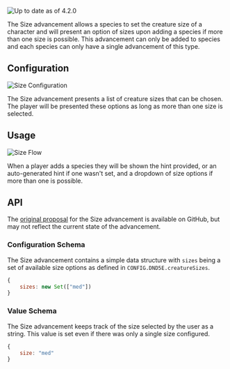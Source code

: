 ![Up to date as of 4.2.0](https://img.shields.io/static/v1?label=dnd5e&message=4.2.0&color=informational)

The Size advancement allows a species to set the creature size of a character and will present an option of sizes upon adding a species if more than one size is possible. This advancement can only be added to species and each species can only have a single advancement of this type.

## Configuration

![Size Configuration](https://raw.githubusercontent.com/foundryvtt/dnd5e/publish-wiki/wiki/images/advancement/size-configuration.jpg)

The Size advancement presents a list of creature sizes that can be chosen. The player will be presented these options as long as more than one size is selected.

## Usage

![Size Flow](https://raw.githubusercontent.com/foundryvtt/dnd5e/publish-wiki/wiki/images/advancement/size-flow.jpg)

When a player adds a species they will be shown the hint provided, or an auto-generated hint if one wasn't set, and a dropdown of size options if more than one is possible.

## API

The [original proposal](https://github.com/foundryvtt/dnd5e/issues/2220) for the Size advancement is available on GitHub, but may not reflect the current state of the advancement.

### Configuration Schema

The Size advancement contains a simple data structure with `sizes` being a set of available size options as defined in `CONFIG.DND5E.creatureSizes`.

```javascript
{
	sizes: new Set(["med"])
}
```

### Value Schema

The Size advancement keeps track of the size selected by the user as a string. This value is set even if there was only a single size configured.

```javascript
{
	size: "med"
}
```
